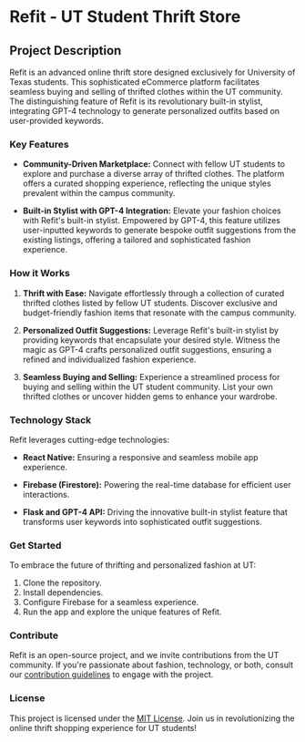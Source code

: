# Refit - UT Student Thrift Store

## Project Description
Refit is an advanced online thrift store designed exclusively for University of Texas students. This sophisticated eCommerce platform facilitates seamless buying and selling of thrifted clothes within the UT community. The distinguishing feature of Refit is its revolutionary built-in stylist, integrating GPT-4 technology to generate personalized outfits based on user-provided keywords.

### Key Features

- **Community-Driven Marketplace:** Connect with fellow UT students to explore and purchase a diverse array of thrifted clothes. The platform offers a curated shopping experience, reflecting the unique styles prevalent within the campus community.

- **Built-in Stylist with GPT-4 Integration:** Elevate your fashion choices with Refit's built-in stylist. Empowered by GPT-4, this feature utilizes user-inputted keywords to generate bespoke outfit suggestions from the existing listings, offering a tailored and sophisticated fashion experience.

### How it Works

1. **Thrift with Ease:** Navigate effortlessly through a collection of curated thrifted clothes listed by fellow UT students. Discover exclusive and budget-friendly fashion items that resonate with the campus community.

2. **Personalized Outfit Suggestions:** Leverage Refit's built-in stylist by providing keywords that encapsulate your desired style. Witness the magic as GPT-4 crafts personalized outfit suggestions, ensuring a refined and individualized fashion experience.

3. **Seamless Buying and Selling:** Experience a streamlined process for buying and selling within the UT student community. List your own thrifted clothes or uncover hidden gems to enhance your wardrobe.

### Technology Stack

Refit leverages cutting-edge technologies:

- **React Native:** Ensuring a responsive and seamless mobile app experience.
  
- **Firebase (Firestore):** Powering the real-time database for efficient user interactions.

- **Flask and GPT-4 API:** Driving the innovative built-in stylist feature that transforms user keywords into sophisticated outfit suggestions.

### Get Started

To embrace the future of thrifting and personalized fashion at UT:

1. Clone the repository.
2. Install dependencies.
3. Configure Firebase for a seamless experience.
4. Run the app and explore the unique features of Refit.

### Contribute

Refit is an open-source project, and we invite contributions from the UT community. If you're passionate about fashion, technology, or both, consult our [contribution guidelines](CONTRIBUTING.md) to engage with the project.

### License

This project is licensed under the [MIT License](LICENSE). Join us in revolutionizing the online thrift shopping experience for UT students!
